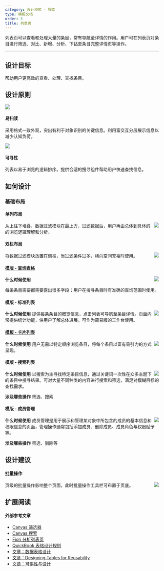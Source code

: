 ```yaml
---
category: 设计模式 - 探索
type: 模板文档
order: 3
title: 列表页
---
```


列表页可以查看和处理大量的条目，常有导航至详情的作用。用户可在列表页对条目进行筛选、对比、新增、分析、下钻至条目完整详情页等操作。

---

## 设计目标

帮助用户更高效的查看、处理、查找条目。

## 设计原则

<div class="design-inline-cards">
  <div>
    <img src="https://gw.alipayobjects.com/mdn/rms_08e378/afts/img/A*TZ7wT6tvulkAAAAAAAAAAABkARQnAQ" />
    <div>
      <h4>易扫读</h4>
      <p>采用格式一致外观，突出有利于对象识别的关键信息。利用富交互分层展示信息以减少认知负荷。</p>
    </div>
  </div>
  <div>
    <img src="https://gw.alipayobjects.com/mdn/rms_08e378/afts/img/A*ngiJQaLQELEAAAAAAAAAAABkARQnAQ" />
    <div>
      <h4>可寻性</h4>
      <p>列表以易于浏览的逻辑排序。提供合适的搜寻组件帮助用户快速查找信息。</p>
    </div>
  </div>
</div>

## 如何设计

### 基础布局

#### 单列布局
<img class="preview-img no-padding" align="right" src="https://gw.alipayobjects.com/mdn/rms_08e378/afts/img/A*c0iNQIBusPMAAAAAAAAAAABkARQnAQ">

从上往下堆叠，数据过滤模块在最上方，过滤数据后，用户再由总体到具体的的浏览逻辑理解和分析。


#### 双栏布局

<img class="preview-img no-padding" align="right" src="https://gw.alipayobjects.com/mdn/rms_08e378/afts/img/A*h8MsSr8UXCEAAAAAAAAAAABkARQnAQ">

将数据过滤模块放置在侧栏，当过滤条件过多，横向空间充裕时使用。


#### [模版 - 查询表格](https://preview.pro.ant.design/list/table-list)

<img class="preview-img no-padding" align="right" src="https://gw.alipayobjects.com/mdn/rms_08e378/afts/img/A*uAGRTY5EMvIAAAAAAAAAAABkARQnAQ">

**什么时候使用**

每条条目需要都需要露出很多字段；用户在搜寻条目时有准确的查询范围时使用。

#### 模版 - 标准列表

<img class="preview-img no-padding" align="right" src="https://gw.alipayobjects.com/mdn/rms_08e378/afts/img/A*uAGRTY5EMvIAAAAAAAAAAABkARQnAQ">

**什么时候使用**
提供每条条目的概览信息，点击列表可导航至条目详情。页面内常提供统计功能，供用户了解总体进展。可作为简易版的工作台使用。

#### [模板 - 卡片列表](https://preview.pro.ant.design/list/card-list)

<img class="preview-img no-padding" align="right" src="https://gw.alipayobjects.com/mdn/rms_08e378/afts/img/A*coEVT7uElCUAAAAAAAAAAABkARQnAQ">

**什么时候使用**
用户无需以特定顺序浏览条目，将每个条目以富有吸引力的方式呈现。

#### 模版 - 搜索列表

<img class="preview-img no-padding" align="right" src="https://gw.alipayobjects.com/mdn/rms_08e378/afts/img/A*yW4QQKNi_0QAAAAAAAAAAABkARQnAQ">

**什么时候使用**
以搜索为主寻找特定条目信息，通过关键词一次性在众多主题下的条目中搜寻结果。可对大量不同种类的内容进行搜索和筛选，满足对模糊目标的查找需求。

**涉及哪些操作**
筛选、搜索

#### 模版 - 成员管理

<img class="preview-img no-padding" align="right" src="https://gw.alipayobjects.com/mdn/rms_08e378/afts/img/A*aJxDR6oP19gAAAAAAAAAAABkARQnAQ">

**什么时候使用**
成员管理是用于展示和管理某对象中所包含的成员的基本信息和权限信息的页面，管理操作通常包括添加成员、删除成员、成员角色与权限赋予等。

**涉及哪些操作**
筛选、删除等

## 设计建议
#### 批量操作

<img class="preview-img no-padding" align="right" src="https://gw.alipayobjects.com/mdn/rms_08e378/afts/img/A*NvPKR5HZQ9MAAAAAAAAAAABkARQnAQ">
页级的批量操作影响整个页面，此时批量操作工具栏可布置于页底。

## 扩展阅读

#### 外部参考文章

- [Canvas 筛选器](https://canvas.hubspot.com/patterns/filters)
- [Canvas 搜索](https://canvas.hubspot.com/patterns/search)
- [Fiori 分析列表页](https://experience.sap.com/fiori-design-web/analytical-list-page/)
- [QuickBook 表格设计规则](https://designsystem.quickbooks.com/component/tables/)
- [文章：数据表格设计](https://medium.com/@taras.bakusevych/data-tables-design-3c705b106a64)
- [文章：Designing Tables for Reusability](https://uxdesign.cc/designing-tables-for-reusability-490a3760533)
- [文章：可供性与设计](http://www.woshipm.com/pd/1479.html)



